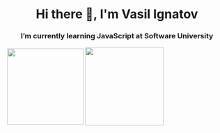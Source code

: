 <h1 align="center"> Hi there 👋, I'm Vasil Ignatov </h1>
<h3 align="center">I’m currently learning JavaScript at Software University </h3>
<img src="https://camo.githubusercontent.com/68ff8c4b1688fd0dcd68c2d0fcbf337097b76bc449aa46e9f36c266a1ee3ba74/68747470733a2f2f6769746875622d726561646d652d73746174732e76657263656c2e6170702f6170692f746f702d6c616e67732f3f757365726e616d653d706f6c697a616e6f76266c61796f75743d636f6d70616374" height="175px" data-canonical-src="https://github-readme-stats.vercel.app/api/top-langs/?username=vasilignatov&amp;layout=compact" style="max-width: 100%;" align="center">
<img height="180em" align="center" src="https://github-readme-stats.vercel.app/api?username=vasilignatov&show_icons=true&hide_border=true&&count_private=true&include_all_commits=true" />
